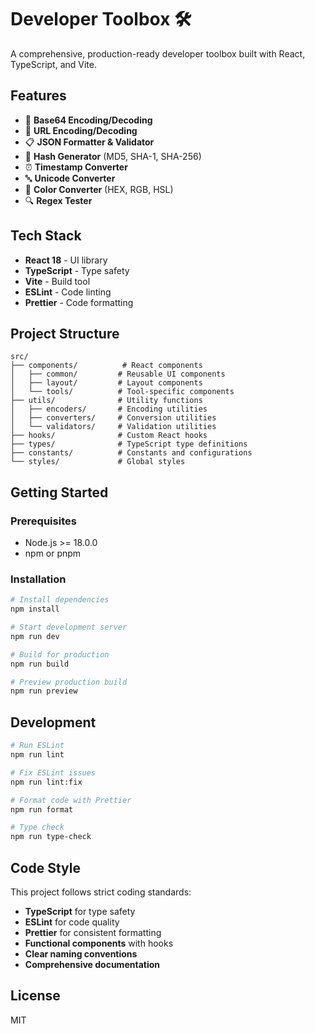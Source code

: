 # Developer Toolbox 🛠️

A comprehensive, production-ready developer toolbox built with React, TypeScript, and Vite.

## Features

- 🔐 **Base64 Encoding/Decoding**
- 🔗 **URL Encoding/Decoding**
- 📋 **JSON Formatter & Validator**
- 🔑 **Hash Generator** (MD5, SHA-1, SHA-256)
- ⏰ **Timestamp Converter**
- 🔤 **Unicode Converter**
- 🎨 **Color Converter** (HEX, RGB, HSL)
- 🔍 **Regex Tester**

## Tech Stack

- **React 18** - UI library
- **TypeScript** - Type safety
- **Vite** - Build tool
- **ESLint** - Code linting
- **Prettier** - Code formatting

## Project Structure

```
src/
├── components/          # React components
│   ├── common/         # Reusable UI components
│   ├── layout/         # Layout components
│   └── tools/          # Tool-specific components
├── utils/              # Utility functions
│   ├── encoders/       # Encoding utilities
│   ├── converters/     # Conversion utilities
│   └── validators/     # Validation utilities
├── hooks/              # Custom React hooks
├── types/              # TypeScript type definitions
├── constants/          # Constants and configurations
└── styles/             # Global styles

```

## Getting Started

### Prerequisites

- Node.js >= 18.0.0
- npm or pnpm

### Installation

```bash
# Install dependencies
npm install

# Start development server
npm run dev

# Build for production
npm run build

# Preview production build
npm run preview
```

## Development

```bash
# Run ESLint
npm run lint

# Fix ESLint issues
npm run lint:fix

# Format code with Prettier
npm run format

# Type check
npm run type-check
```

## Code Style

This project follows strict coding standards:

- **TypeScript** for type safety
- **ESLint** for code quality
- **Prettier** for consistent formatting
- **Functional components** with hooks
- **Clear naming conventions**
- **Comprehensive documentation**

## License

MIT
